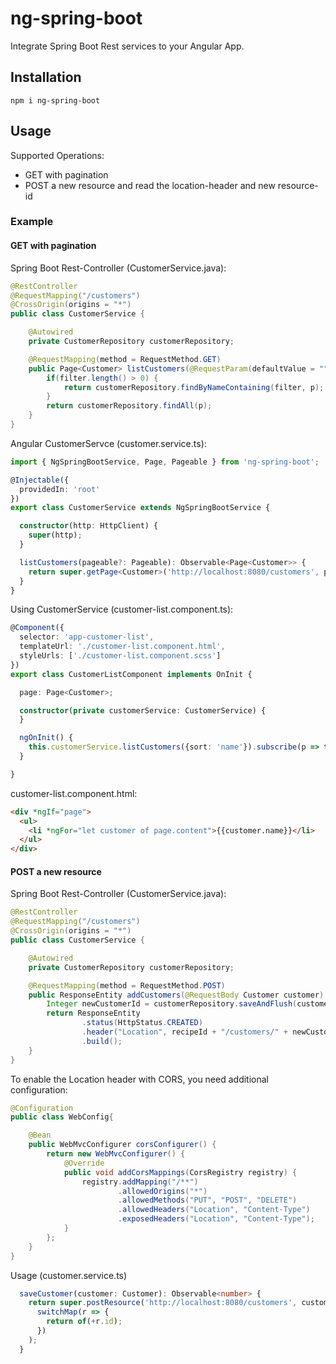 # ng-spring-boot

Integrate Spring Boot Rest services to your Angular App.

## Installation

```
npm i ng-spring-boot
```

## Usage

Supported Operations:

* GET with pagination
* POST a new resource and read the location-header and new resource-id
 
### Example

#### GET with pagination

Spring Boot Rest-Controller (CustomerService.java):
```Java
@RestController
@RequestMapping("/customers")
@CrossOrigin(origins = "*")
public class CustomerService {

    @Autowired
    private CustomerRepository customerRepository;

    @RequestMapping(method = RequestMethod.GET)
    public Page<Customer> listCustomers(@RequestParam(defaultValue = "") String filter, Pageable p) {
        if(filter.length() > 0) {
            return customerRepository.findByNameContaining(filter, p);
        }
        return customerRepository.findAll(p);
    }
}
```

Angular CustomerServce (customer.service.ts):
```Typescript
import { NgSpringBootService, Page, Pageable } from 'ng-spring-boot';

@Injectable({
  providedIn: 'root'
})
export class CustomerService extends NgSpringBootService {

  constructor(http: HttpClient) {
    super(http);
  }

  listCustomers(pageable?: Pageable): Observable<Page<Customer>> {
    return super.getPage<Customer>('http://localhost:8080/customers', pageable);
  }
}
```

Using CustomerService (customer-list.component.ts):
```Typescript
@Component({
  selector: 'app-customer-list',
  templateUrl: './customer-list.component.html',
  styleUrls: ['./customer-list.component.scss']
})
export class CustomerListComponent implements OnInit {

  page: Page<Customer>;

  constructor(private customerService: CustomerService) {
  }

  ngOnInit() {
    this.customerService.listCustomers({sort: 'name'}).subscribe(p => this.page = p);
  }

}
```

customer-list.component.html:
```HTML
<div *ngIf="page">
  <ul>
    <li *ngFor="let customer of page.content">{{customer.name}}</li>
  </ul>
</div>
```

#### POST a new resource

Spring Boot Rest-Controller (CustomerService.java):
```Java
@RestController
@RequestMapping("/customers")
@CrossOrigin(origins = "*")
public class CustomerService {

    @Autowired
    private CustomerRepository customerRepository;

    @RequestMapping(method = RequestMethod.POST)
    public ResponseEntity addCustomers(@RequestBody Customer customer) {
        Integer newCustomerId = customerRepository.saveAndFlush(customer).getId();
        return ResponseEntity
                .status(HttpStatus.CREATED)
                .header("Location", recipeId + "/customers/" + newCustomerId)
                .build();
    }
}
```

To enable the Location header with CORS, you need additional configuration:

```Java
@Configuration
public class WebConfig{

    @Bean
    public WebMvcConfigurer corsConfigurer() {
        return new WebMvcConfigurer() {
            @Override
            public void addCorsMappings(CorsRegistry registry) {
                registry.addMapping("/**")
                        .allowedOrigins("*")
                        .allowedMethods("PUT", "POST", "DELETE")
                        .allowedHeaders("Location", "Content-Type")
                        .exposedHeaders("Location", "Content-Type");
            }
        };
    }
}
```

Usage (customer.service.ts)

```Typescript
  saveCustomer(customer: Customer): Observable<number> {
    return super.postResource('http://localhost:8080/customers', customer).pipe(
      switchMap(r => {
        return of(+r.id);
      })
    );
  }
```

